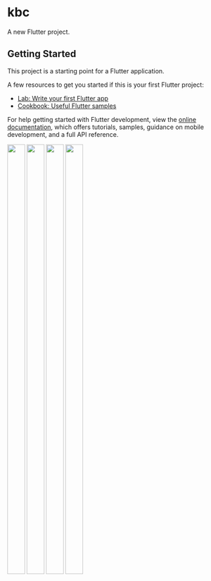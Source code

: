 # kbc

A new Flutter project.

## Getting Started

This project is a starting point for a Flutter application.

A few resources to get you started if this is your first Flutter project:

- [Lab: Write your first Flutter app](https://docs.flutter.dev/get-started/codelab)
- [Cookbook: Useful Flutter samples](https://docs.flutter.dev/cookbook)

For help getting started with Flutter development, view the
[online documentation](https://docs.flutter.dev/), which offers tutorials,
samples, guidance on mobile development, and a full API reference.

<p>
 <img src="https://user-images.githubusercontent.com/119835333/223913273-f7eb9c96-f336-4ac7-b9bd-d3a97181e8db.jpg" height="50%" width="40">
 <img src="https://user-images.githubusercontent.com/119835333/223913594-2eaac30a-ef1f-4f1c-b1d9-96730010849e.jpg" height="50%" width="40">
 <img src="https://user-images.githubusercontent.com/119835333/223913617-65eb3fd8-d112-4cb9-9c84-fdf8ecd79f2c.jpg" height="50%" width="40">
 <img src="https://user-images.githubusercontent.com/119835333/223914001-cdb7b15d-a15c-4b8c-b9f0-69520913350a.jpg" height="50%" width="40">
 
</p>
